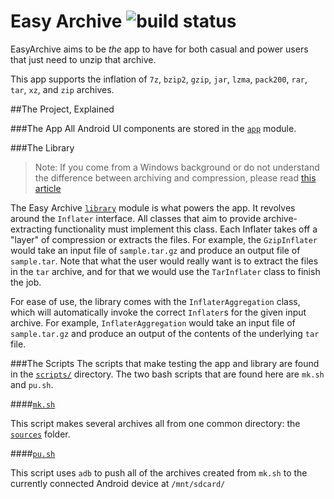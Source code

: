Easy Archive ![build status](https://travis-ci.org/thatJavaNerd/EasyArchive.svg?branch=master)
============

EasyArchive aims to be *the* app to have for both casual and power users that just need to unzip that archive.

This app supports the inflation of `7z`, `bzip2`, `gzip`, `jar`, `lzma`, `pack200`, `rar`, `tar`, `xz`, and `zip` archives.

##The Project, Explained

###The App
All Android UI components are stored in the [`app`](https://github.com/thatJavaNerd/EasyArchive/tree/master/app) module.

###The Library
>Note: If you come from a Windows background or do not understand the difference between archiving and compression, please read [this article](http://www.linuxjournal.com/article/9370)

The Easy Archive [`library`](https://github.com/thatJavaNerd/EasyArchive/tree/master/lib) module is what powers the app. It revolves around the `Inflater` interface. All classes that aim to provide archive-extracting functionality must implement this class. Each Inflater takes off a "layer" of compression or extracts the files. For example, the `GzipInflater` would take an input file of `sample.tar.gz` and produce an output file of `sample.tar`. Note that what the user would really want is to extract the files in the `tar` archive, and for that we would use the `TarInflater` class to finish the job.

For ease of use, the library comes with the `InflaterAggregation` class, which will automatically invoke the correct `Inflater`s for the given input archive. For example, `InflaterAggregation` would take an input file of `sample.tar.gz` and produce an output of the contents of the underlying `tar` file.

###The Scripts
The scripts that make testing the app and library are found in the [`scripts/`](https://github.com/thatJavaNerd/EasyArchive/tree/master/scripts) directory. The two bash scripts that are found here are `mk.sh` and `pu.sh`.

####[`mk.sh`](https://github.com/thatJavaNerd/EasyArchive/blob/master/scripts/mk.sh)

This script makes several archives all from one common directory: the [`sources`](https://github.com/thatJavaNerd/EasyArchive/tree/master/library/src/test/resources/sources) folder.

####[`pu.sh`](https://github.com/thatJavaNerd/EasyArchive/blob/master/scripts/pu.sh)

This script uses `adb` to push all of the archives created from `mk.sh` to the currently connected Android device at `/mnt/sdcard/`

